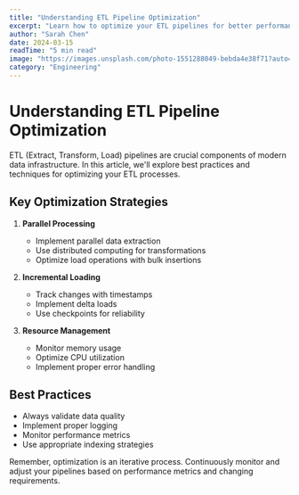 ```yaml
---
title: "Understanding ETL Pipeline Optimization"
excerpt: "Learn how to optimize your ETL pipelines for better performance and reliability."
author: "Sarah Chen"
date: 2024-03-15
readTime: "5 min read"
image: "https://images.unsplash.com/photo-1551288049-bebda4e38f71?auto=format&fit=crop&q=80&w=800"
category: "Engineering"
---
```


# Understanding ETL Pipeline Optimization

ETL (Extract, Transform, Load) pipelines are crucial components of modern data infrastructure. In this article, we'll explore best practices and techniques for optimizing your ETL processes.

## Key Optimization Strategies

1. **Parallel Processing**
   - Implement parallel data extraction
   - Use distributed computing for transformations
   - Optimize load operations with bulk insertions

2. **Incremental Loading**
   - Track changes with timestamps
   - Implement delta loads
   - Use checkpoints for reliability

3. **Resource Management**
   - Monitor memory usage
   - Optimize CPU utilization
   - Implement proper error handling

## Best Practices

- Always validate data quality
- Implement proper logging
- Monitor performance metrics
- Use appropriate indexing strategies

Remember, optimization is an iterative process. Continuously monitor and adjust your pipelines based on performance metrics and changing requirements.